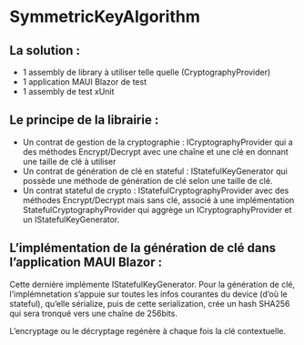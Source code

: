 # SymmetricKeyAlgorithm

## La solution :

-	1 assembly de library à utiliser telle quelle (CryptographyProvider)
-	1 application MAUI Blazor de test
-	1 assembly de test xUnit

## Le principe de la librairie :

-	Un contrat de gestion de la cryptographie : ICryptographyProvider qui a des méthodes Encrypt/Decrypt avec une chaîne et une clé en donnant une taille de clé à utiliser
-	Un contrat de génération de clé en stateful : IStatefulKeyGenerator qui possède une méthode de génération de clé selon une taille de clé.
-	Un contrat stateful de crypto : IStatefulCryptographyProvider avec des méthodes Encrypt/Decrypt mais sans clé, associé à une implémentation StatefulCryptographyProvider qui aggrège un ICryptographyProvider et un IStatefulKeyGenerator.

## L’implémentation de la génération de clé dans l’application MAUI Blazor :

Cette dernière implémente IStatefulKeyGenerator.
Pour la génération de clé, l'implémnetation s’appuie sur toutes les infos courantes du device (d’où le stateful), qu’elle sérialize, puis de cette serialization, crée un hash SHA256 qui sera tronqué vers une chaîne de 256bits.

L’encryptage ou le décryptage regénère à chaque fois la clé contextuelle.

 


